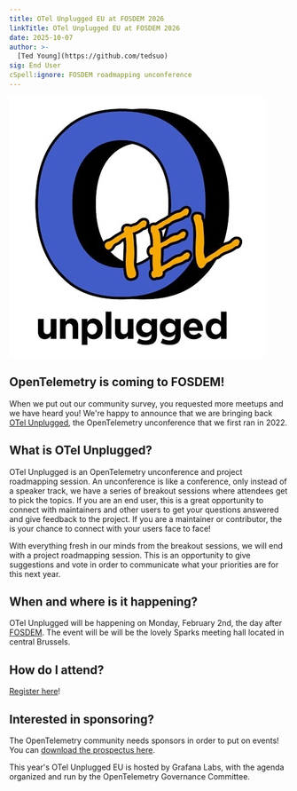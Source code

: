 ```yaml
---
title: OTel Unplugged EU at FOSDEM 2026
linkTitle: OTel Unplugged EU at FOSDEM 2026
date: 2025-10-07
author: >-
  [Ted Young](https://github.com/tedsuo)
sig: End User
cSpell:ignore: FOSDEM roadmapping unconference
---
```


![demo app screen1](otel-unplugged-logo.jpeg)

## OpenTelemetry is coming to FOSDEM!

When we put out our community survey, you requested more meetups and we have
heard you! We're happy to announce that we are bringing back
[OTel Unplugged](https://events.humanitix.com/otelunplugged-eu2026), the
OpenTelemetry unconference that we first ran in 2022.

## What is OTel Unplugged?

OTel Unplugged is an OpenTelemetry unconference and project roadmapping session.
An unconference is like a conference, only instead of a speaker track, we have a
series of breakout sessions where attendees get to pick the topics. If you are
an end user, this is a great opportunity to connect with maintainers and other
users to get your questions answered and give feedback to the project. If you
are a maintainer or contributor, the is your chance to connect with your users
face to face!

With everything fresh in our minds from the breakout sessions, we will end with
a project roadmapping session. This is an opportunity to give suggestions and
vote in order to communicate what your priorities are for this next year.

## When and where is it happening?

OTel Unplugged will be happening on Monday, February 2nd, the day after
[FOSDEM](https://fosdem.org/2026/). The event will be will be the lovely Sparks
meeting hall located in central Brussels.

## How do I attend?

[Register here](https://events.humanitix.com/otelunplugged-eu2026)!

## Interested in sponsoring?

The OpenTelemetry community needs sponsors in order to put on events! You can
[download the prospectus here](https://drive.google.com/file/d/1C4e7OevZ5vXyZLjxZif9Mi06A6uPNH7K/view).

This year's OTel Unplugged EU is hosted by Grafana Labs, with the agenda
organized and run by the OpenTelemetry Governance Committee.
